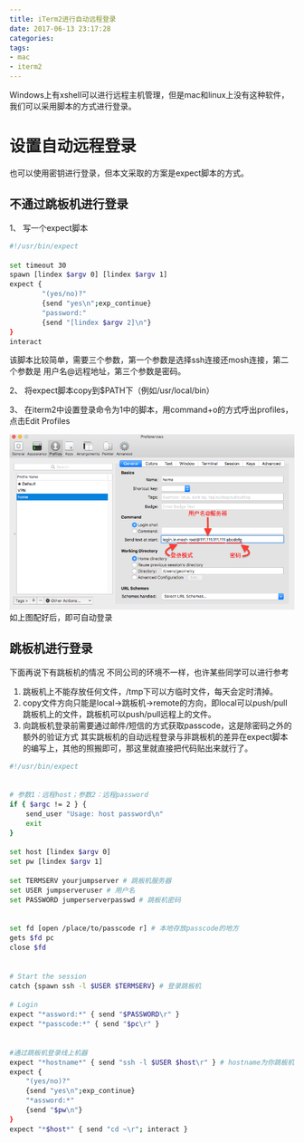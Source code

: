 ```yaml
---
title: iTerm2进行自动远程登录
date: 2017-06-13 23:17:28
categories:
tags:
- mac
- iterm2
---
```


Windows上有xshell可以进行远程主机管理，但是mac和linux上没有这种软件，我们可以采用脚本的方式进行登录。

# 设置自动远程登录

也可以使用密钥进行登录，但本文采取的方案是expect脚本的方式。

## 不通过跳板机进行登录

1、 写一个expect脚本
```bash
#!/usr/bin/expect  
  
set timeout 30  
spawn [lindex $argv 0] [lindex $argv 1]
expect {  
        "(yes/no)?"  
        {send "yes\n";exp_continue}  
        "password:"  
        {send "[lindex $argv 2]\n"}  
}  
interact  
```
该脚本比较简单，需要三个参数，第一个参数是选择ssh连接还mosh连接，第二个参数是 用户名@远程地址，第三个参数是密码。

2、 将expect脚本copy到$PATH下（例如/usr/local/bin）

3、 在iterm2中设置登录命令为1中的脚本，用command+o的方式呼出profiles，点击Edit Profiles

![](iTerm2进行自动远程登录/2017-06-14.png)
如上图配好后，即可自动登录

## 跳板机进行登录

下面再说下有跳板机的情况
不同公司的环境不一样，也许某些同学可以进行参考

1. 跳板机上不能存放任何文件，/tmp下可以方临时文件，每天会定时清掉。
2. copy文件方向只能是local->跳板机->remote的方向，即local可以push/pull跳板机上的文件，跳板机可以push/pull远程上的文件。
3. 向跳板机登录前需要通过邮件/短信的方式获取passcode，这是除密码之外的额外的验证方式
其实跳板机的自动远程登录与非跳板机的差异在expect脚本的编写上，其他的照搬即可，那这里就直接把代码贴出来就行了。

```bash
#!/usr/bin/expect  
  
  
# 参数1：远程host；参数2：远程password    
if { $argc != 2 } {  
    send_user "Usage: host password\n"  
    exit  
}  
  
set host [lindex $argv 0]  
set pw [lindex $argv 1]  
  
set TERMSERV yourjumpserver # 跳板机服务器  
set USER jumpserveruser # 用户名  
set PASSWORD jumperserverpasswd # 跳板机密码  
  
  
set fd [open /place/to/passcode r] # 本地存放passcode的地方  
gets $fd pc  
close $fd  
  
  
# Start the session  
catch {spawn ssh -l $USER $TERMSERV} # 登录跳板机  
  
# Login  
expect "*assword:*" { send "$PASSWORD\r" }  
expect "*passcode:*" { send "$pc\r" }   
  
  
#通过跳板机登录线上机器  
expect "*hostname*" { send "ssh -l $USER $host\r" } # hostname为你跳板机的名字  
expect {  
    "(yes/no)?"  
    {send "yes\n";exp_continue}  
    "*assword:*"  
    {send "$pw\n"}  
}  
expect "*$host*" { send "cd ~\r"; interact }
```